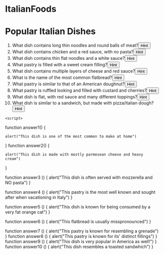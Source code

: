 # ItalianFoods
<!doctype html>
<html>
<head>
<meta charset="utf-8">
<title>Basics</title>
</head>

<body>
	<h1>Popular Italian Dishes</h1>
    <ol>
        <li>What dish contains long thin noodles and round balls of meat?<button onclick="answer1()">Hint</button></li>
        <li>What dish contains chicken and a red sauce, with no pasta?<button onclick="answer2()">Hint</button></li>
        <li>What dish contains thin flat noodles and a white sauce?<button onclick="answer3()">Hint</button></li>
        <li>What pastry is filled with a sweet cream filling?<button onclick="answer4()">Hint</button></li>
        <li>What dish contains multiple layers of cheese and red sauce?<button onclick="answer5()">Hint</button></li>
        <li>What is the name of the most common flatbread?<button onclick="answer6()">Hint</button></li>
        <li>What pastry is similar to that of an American doughnut?<button onclick="answer7()">Hint</button></li>
        <li>What pastry is ruffled looking and filled with custard and cherries?<button onclick="answer8()">Hint</button></li>
        <li>What dish is flat, with red sauce and many different toppings?<button onclick="answer9()">Hint</button></li>
        <li>What dish is similar to a sandwich, but made with pizza/italian dough?<button onclick="answer10()">Hint</button></li>
    </ol>
</body>
	
	<script>

function answer1() {

    alert("This dish is one of the most common to make at home")
}
function answer2() {
	
	
	alert("This dish is made with mostly parmesean cheese and heavy cream")
}
		
function answer3 () {
	alert("This dish is often served with mozzerella and NO pasta")
}	

function answer4 () {
	alert("This pastry is the most well known and sought after when vacationing in Italy")
}

function answer5 () {
	alert("This dish is known for being consumed by a very fat orange cat")
}

function answer6 () {
	alert("This flatbread is usually misspronounced")
}

function answer7 () {
	alert("This pastry is known for resembling a grenade")
}
function answer8 () {
	alert("This pastry is known for its' distinct fillings")
}	
function answer9 () {
	alert("This dish is very popular in America as well!")
}
function answer10 () {
	alert("This dish resembles a toasted sandwhich")
}	
		
		
		


		
</script>
</html>
